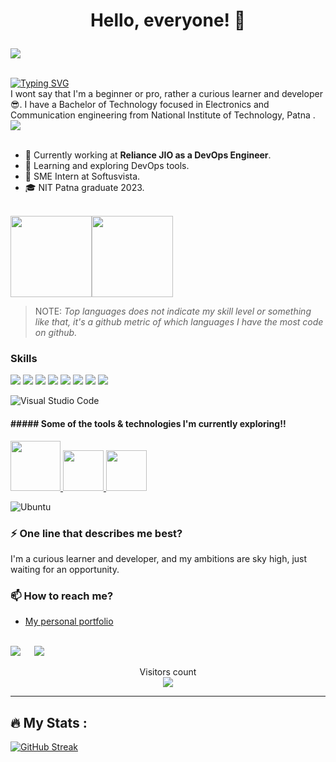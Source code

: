 
# <b> <p align="center"> Hello, everyone! 👋 </p>  </b>
<img src="https://user-images.githubusercontent.com/73097560/115834477-dbab4500-a447-11eb-908a-139a6edaec5c.gif"><br><br>

[![Typing SVG](https://readme-typing-svg.herokuapp.com?size=25&duration=3009&color=79F737&background=010A5300&center=true&vCenter=true&lines=I'm+Sonu+Kumar+Keshri)](https://git.io/typing-svg)
<br>
I wont say that I'm a beginner or pro, rather a curious learner and developer😎. I have a Bachelor of Technology focused in Electronics and Communication engineering
 from National Institute of Technology, Patna . <br/>
 <img src="https://user-images.githubusercontent.com/73097560/115834477-dbab4500-a447-11eb-908a-139a6edaec5c.gif"><br><br>

- 💼 Currently working at **Reliance JIO as a DevOps Engineer**.
- 🌱 Learning and exploring DevOps tools.
- 👯 SME Intern at Softusvista.
- 🎓 NIT Patna graduate 2023.
 
<br/> <img align="" height='130px' src="https://github-readme-stats.vercel.app/api?username=Sonukumarkeshri4&hide_title=true&show_icons=true&include_all_commits=true&line_height=21&bg_color=0,EC6C6C,FFD479,FFFC79,73FA79&theme=graywhite" /><img align="" height='130px' src="https://github-readme-stats.vercel.app/api/top-langs/?username=Sonukumarkeshri4&hide_title=true&layout=compact&bg_color=0,73FA79,73FDFF,D783FF&theme=graywhite" />
<br/>
> NOTE: *Top languages does not indicate my skill level or something like that, it's a github metric of which languages I have the most code on github.*


### Skills
<p> <img src="https://img.shields.io/badge/HTML-239120?style=for-the-badge&logo=html5&logoColor=white"/> <img src="https://img.shields.io/badge/CSS-239120?&style=for-the-badge&logo=css3&logoColor=white"/> <img src="https://img.shields.io/badge/JavaScript-F7DF1E?style=for-the-badge&logo=javascript&logoColor=black"/> <img src="https://img.shields.io/badge/React-20232A?style=for-the-badge&logo=react&logoColor=61DAFB"/> <img src="https://img.shields.io/badge/C-00599C?style=for-the-badge&logo=c&logoColor=white"/> <img src="https://img.shields.io/badge/C%2B%2B-00599C?style=for-the-badge&logo=c%2B%2B&logoColor=white"/> <img src="https://img.shields.io/badge/Bootstrap-563D7C?style=for-the-badge&logo=bootstrap&logoColor=white"/> <img src="https://img.shields.io/badge/Netlify-00C7B7?style=for-the-badge&logo=netlify&logoColor=white"/> 

![Visual Studio Code](https://img.shields.io/badge/Visual%20Studio%20Code-0078d7.svg?style=for-the-badge&logo=visual-studio-code&logoColor=white)

<h4>##### Some of the tools & technologies I'm currently exploring!!</h4>

<a href="https://www.docker.com/" target="_blank" >
    <img src="https://raw.githubusercontent.com/itsksaurabh/itsksaurabh/master/assets/docker.gif"  height="80" /> 
  </a>
  
  <a href="https://docs.gitlab.com/ee/ci/" target="_blank" >
    <img src="https://raw.githubusercontent.com/itsksaurabh/itsksaurabh/master/assets/cicd.gif"  height="65" />
  </a>
  <a href="https://prometheus.io/" target="_blank" >
    <img src="https://raw.githubusercontent.com/itsksaurabh/itsksaurabh/master/assets/prometheus.gif" height="65" />
  </a>
  <Br>


![Ubuntu](https://img.shields.io/badge/Ubuntu-E95420?style=for-the-badge&logo=ubuntu&logoColor=white)

### ⚡ One line that describes me best?
I'm a curious learner and developer, and my ambitions are sky high, just waiting for an opportunity.

### 📫 How to reach me?


- [My personal portfolio](https://sonukumarkeshri4.github.io/personal-Portfolio/)
<br>
<a target="_blank" href="https://www.linkedin.com/in/sonu-kumar-keshri-b7b8761a6/"><img src="https://img.shields.io/badge/-LinkedIn-0077B5?style=for-the-badge&logo=Linkedin&logoColor=white"></img></a>
&emsp;
<a target="_blank" href="mailto:sonuk.ug19.ec@nitp.ac.in"
><img src="https://img.shields.io/badge/-Gmail-D14836?style=for-the-badge&logo=Gmail&logoColor=white"></img></a>




<p align="center">
  Visitors count<br>
  <img src="https://profile-counter.glitch.me/Sonukumarkeshri4/count.svg" />

  <br/>

</p>
<hr>



## :fire: My Stats :
[![GitHub Streak](https://streak-stats.demolab.com/?user=Spnukumarkeshri4)](https://git.io/streak-stats)

<!--
**Sonukumarkeshri4/Sonukumarkeshri4** is a ✨ _special_ ✨ repository because its `README.md` (this file) appears on your GitHub profile.

Here are some ideas to get you started:

- 🔭 I’m currently working on ...
- 🌱 I’m currently learning ...
- 👯 I’m looking to collaborate on ...
- 🤔 I’m looking for help with ...
- 💬 Ask me about ...
- 📫 How to reach me: ...
- 😄 Pronouns: ...
- ⚡ Fun fact: ...
-->
